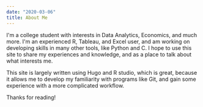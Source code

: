 ```yaml
---
date: "2020-03-06"
title: About Me
---
```


I'm a college student with interests in Data Analytics, Economics, and much more. I'm an experienced R, Tableau, and Excel user, and am working on developing skills in many other tools, like Python and C. I hope to use this site to share my experiences and knowledge, and as a place to talk about what interests me. 

This site is largely written using Hugo and R studio, which is great, because it allows me to develop my familiarity with programs like Git, and gain some experience with a more complicated workflow. 

Thanks for reading!
